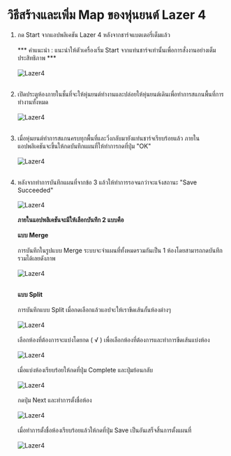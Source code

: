 # วิธีสร้างและเพิ่ม Map ของหุ่นยนต์ Lazer 4
1. กด Start จากแอปพลิเคชัน Lazer 4 หลังจากชาร์จแบตเตอรี่เต็มแล้ว <br></br>
*** คำแนะนำ : แนะนำให้ตัวเครื่องเริ่ม Start จากแท่นชาร์จเท่านั้นเพื่อการสั่งงานอย่างเต็มประสิทธิภาพ ***
<br></br>
![Lazer4](https://github.com/b0ssiz/Autobot-Technical-EManual/blob/master/images/Lazer4/mapping_1.png?raw=true)
<br></br>
2. เปิดประตูห้องภายในชั้นที่จะให้หุ่นยนต์ทำงานและปล่อยให้หุ่นยนต์เดินเพื่อทำการสแกนพื้นที่การทำงานทั้งหมด
<br></br>
![Lazer4](https://github.com/b0ssiz/Autobot-Technical-EManual/blob/master/images/Lazer4/mapping_2.png?raw=true)
<br></br>
3. เมื่อหุ่นยนต์ทำการสแกนครบทุกพื้นที่และวิ่งกลับมายังแท่นชาร์จเรียบร้อยแล้ว ภายในแอปพลิเคชันจะขึ้นให้กดบันทึกแผนที่ให้ทำการกดที่ปุ่ม "OK"
<br></br>
![Lazer4](https://github.com/b0ssiz/Autobot-Technical-EManual/blob/master/images/Lazer4/mapping_3.png?raw=true)
<br></br>
4. หลังจากทำการบันทึกแผนที่จากข้อ 3 แล้วให้ทำการรอจนกว่าจะแจ้งสถานะ "Save Succeeded"
<br></br>
![Lazer4](https://github.com/b0ssiz/Autobot-Technical-EManual/blob/master/images/Lazer4/mapping_4.png?raw=true)
<br></br>
<b>ภายในแอปพลิเคชันจะมีให้เลือกบันทึก 2 แบบคือ</b><br></br>
<b>แบบ Merge</b><br></br>
การบันทึกในรูปแบบ Merge ระบบจะจำแผนที่ทั้งหมดรวมกันเป็น 1 ห้องโดยสามารถกดบันทึกรวมได้เลยดังภาพ
<br></br>
![Lazer4](https://github.com/b0ssiz/Autobot-Technical-EManual/blob/master/images/Lazer4/mapping_5.png?raw=true)
<br></br>

    <b>แบบ Split</b><br></br>
    การบันทึกแบบ Split เมื่อกดเลือกแล้วแอปจะให้เราขีดเส้นกั้นห้องต่างๆ
    <br></br>
    ![Lazer4](https://github.com/b0ssiz/Autobot-Technical-EManual/blob/master/images/Lazer4/mapping_6.png?raw=true)
    <br></br>
    เลือกห้องที่ต้องการจะแบ่งโดยกด ( √ ) เพื่อเลือกห้องที่ต้องการและทำการขีดเส้นแบ่งห้อง
    <br></br>
    ![Lazer4](https://github.com/b0ssiz/Autobot-Technical-EManual/blob/master/images/Lazer4/mapping_7.png?raw=true)
    <br></br>
    เมื่อแบ่งห้องเรียบร้อยให้กดที่ปุ่ม Complete และปุ่มย้อนกลับ
    <br></br>
    ![Lazer4](https://github.com/b0ssiz/Autobot-Technical-EManual/blob/master/images/Lazer4/mapping_8.png?raw=true)
    <br></br>
    กดปุ่ม Next และทำการตั้งชื่อห้อง
    <br></br>
    ![Lazer4](https://github.com/b0ssiz/Autobot-Technical-EManual/blob/master/images/Lazer4/mapping_9.png?raw=true)
    <br></br>
    เมื่อทำการตั้งชื่อห้องเรียบร้อยแล้วให้กดที่ปุ่ม Save เป็นอันเสร็จสิ้นการตั้งแผนที่
    <br></br>
    ![Lazer4](https://github.com/b0ssiz/Autobot-Technical-EManual/blob/master/images/Lazer4/mapping_10.png?raw=true)
    <br></br>
    
    